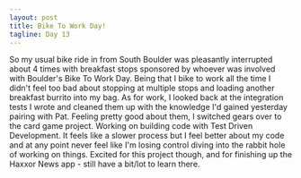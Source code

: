```yaml
---
layout: post
title: Bike To Work Day!
tagline: Day 13
---
```


So my usual bike ride in from South Boulder was pleasantly interrupted about 4 times with breakfast stops sponsored by whoever was involved with Boulder's Bike To Work Day. Being that I bike to work all the time I didn't feel too bad about stopping at multiple stops and loading another breakfast burrito into my bag. As for work, I looked back at the integration tests I wrote and cleaned them up with the knowledge I'd gained yesterday pairing with Pat. Feeling pretty good about them, I switched gears over to the card game project. Working on building code with Test Driven Development. It feels like a slower process but I feel better about my code and at any point never feel like I'm losing control diving into the rabbit hole of working on things. Excited for this project though, and for finishing up the Haxxor News app - still have a bit/lot to learn there.